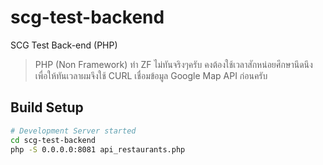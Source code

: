 # scg-test-backend
SCG Test Back-end (PHP)

> PHP (Non Framework) ทำ ZF ไม่ทันจริงๆครับ คงต้องใช้เวลาสักหน่อยศึกษานึดนึง เพื่อให้ทันเวลาผมจึงใช้ CURL เชื่อมข้อมูล Google Map API ก่อนครับ

## Build Setup

``` bash
# Development Server started
cd scg-test-backend
php -S 0.0.0.0:8081 api_restaurants.php

